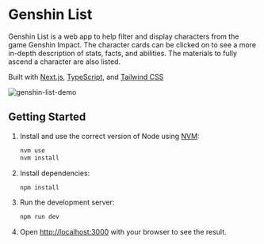 # Genshin List

Genshin List is a web app to help filter and display characters from the game Genshin Impact. The character cards can be clicked on to see a more in-depth description of stats, facts, and abilities. The materials to fully ascend a character are also listed.

Built with [Next.js](https://nextjs.org/), [TypeScript](https://www.typescriptlang.org/), and [Tailwind CSS](https://tailwindcss.com/)

![genshin-list-demo](https://user-images.githubusercontent.com/44013073/168177448-ebf5bce5-968b-4b91-b95b-c79ee7170163.jpg)

## Getting Started

1. Install and use the correct version of Node using [NVM](https://github.com/nvm-sh/nvm):

   ```bash
   nvm use
   nvm install
   ```

2. Install dependencies:

   ```bash
   npm install
   ```

3. Run the development server:

   ```bash
   npm run dev
   ```

4. Open [http://localhost:3000](http://localhost:3000) with your browser to see the result.

